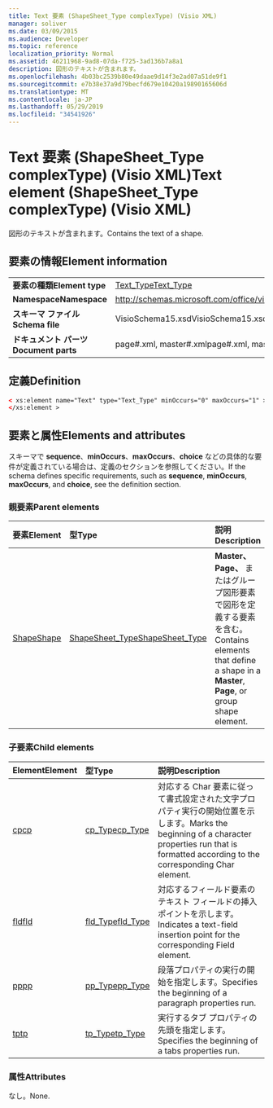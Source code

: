 ```yaml
---
title: Text 要素 (ShapeSheet_Type complexType) (Visio XML)
manager: soliver
ms.date: 03/09/2015
ms.audience: Developer
ms.topic: reference
localization_priority: Normal
ms.assetid: 46211968-9ad8-07da-f725-3ad136b7a8a1
description: 図形のテキストが含まれます。
ms.openlocfilehash: 4b03bc2539b80e49daae9d14f3e2ad07a51de9f1
ms.sourcegitcommit: e7b38e37a9d79becfd679e10420a19890165606d
ms.translationtype: MT
ms.contentlocale: ja-JP
ms.lasthandoff: 05/29/2019
ms.locfileid: "34541926"
---
```

# <a name="text-element-shapesheet_type-complextype-visio-xml"></a><span data-ttu-id="0ce3e-103">Text 要素 (ShapeSheet_Type complexType) (Visio XML)</span><span class="sxs-lookup"><span data-stu-id="0ce3e-103">Text element (ShapeSheet_Type complexType) (Visio XML)</span></span>

<span data-ttu-id="0ce3e-104">図形のテキストが含まれます。</span><span class="sxs-lookup"><span data-stu-id="0ce3e-104">Contains the text of a shape.</span></span>
  
## <a name="element-information"></a><span data-ttu-id="0ce3e-105">要素の情報</span><span class="sxs-lookup"><span data-stu-id="0ce3e-105">Element information</span></span>

|||
|:-----|:-----|
|<span data-ttu-id="0ce3e-106">**要素の種類**</span><span class="sxs-lookup"><span data-stu-id="0ce3e-106">**Element type**</span></span> <br/> |[<span data-ttu-id="0ce3e-107">Text_Type</span><span class="sxs-lookup"><span data-stu-id="0ce3e-107">Text_Type</span></span>](text_type-complextypevisio-xml.md) <br/> |
|<span data-ttu-id="0ce3e-108">**Namespace**</span><span class="sxs-lookup"><span data-stu-id="0ce3e-108">**Namespace**</span></span> <br/> |http://schemas.microsoft.com/office/visio/2012/main  <br/> |
|<span data-ttu-id="0ce3e-109">**スキーマ ファイル**</span><span class="sxs-lookup"><span data-stu-id="0ce3e-109">**Schema file**</span></span> <br/> |<span data-ttu-id="0ce3e-110">VisioSchema15.xsd</span><span class="sxs-lookup"><span data-stu-id="0ce3e-110">VisioSchema15.xsd</span></span>  <br/> |
|<span data-ttu-id="0ce3e-111">**ドキュメント パーツ**</span><span class="sxs-lookup"><span data-stu-id="0ce3e-111">**Document parts**</span></span> <br/> |<span data-ttu-id="0ce3e-112">page#.xml, master#.xml</span><span class="sxs-lookup"><span data-stu-id="0ce3e-112">page#.xml, master#.xml</span></span>  <br/> |
   
## <a name="definition"></a><span data-ttu-id="0ce3e-113">定義</span><span class="sxs-lookup"><span data-stu-id="0ce3e-113">Definition</span></span>

```XML
< xs:element name="Text" type="Text_Type" minOccurs="0" maxOccurs="1" >
</xs:element >
```

## <a name="elements-and-attributes"></a><span data-ttu-id="0ce3e-114">要素と属性</span><span class="sxs-lookup"><span data-stu-id="0ce3e-114">Elements and attributes</span></span>

<span data-ttu-id="0ce3e-115">スキーマで **sequence**、**minOccurs**、**maxOccurs**、**choice** などの具体的な要件が定義されている場合は、定義のセクションを参照してください。</span><span class="sxs-lookup"><span data-stu-id="0ce3e-115">If the schema defines specific requirements, such as **sequence**, **minOccurs**, **maxOccurs**, and **choice**, see the definition section.</span></span> 
  
### <a name="parent-elements"></a><span data-ttu-id="0ce3e-116">親要素</span><span class="sxs-lookup"><span data-stu-id="0ce3e-116">Parent elements</span></span>

|<span data-ttu-id="0ce3e-117">**要素**</span><span class="sxs-lookup"><span data-stu-id="0ce3e-117">**Element**</span></span>|<span data-ttu-id="0ce3e-118">**型**</span><span class="sxs-lookup"><span data-stu-id="0ce3e-118">**Type**</span></span>|<span data-ttu-id="0ce3e-119">**説明**</span><span class="sxs-lookup"><span data-stu-id="0ce3e-119">**Description**</span></span>|
|:-----|:-----|:-----|
|[<span data-ttu-id="0ce3e-120">Shape</span><span class="sxs-lookup"><span data-stu-id="0ce3e-120">Shape</span></span>](shape-element-shapes_type-complextypevisio-xml.md) <br/> |[<span data-ttu-id="0ce3e-121">ShapeSheet_Type</span><span class="sxs-lookup"><span data-stu-id="0ce3e-121">ShapeSheet_Type</span></span>](shapesheet_type-complextypevisio-xml.md) <br/> |<span data-ttu-id="0ce3e-122">**Master、Page、** またはグループ図形要素で図形を定義する要素を含む。</span><span class="sxs-lookup"><span data-stu-id="0ce3e-122">Contains elements that define a shape in a **Master**, **Page**, or group shape element.</span></span>  <br/> |
   
### <a name="child-elements"></a><span data-ttu-id="0ce3e-123">子要素</span><span class="sxs-lookup"><span data-stu-id="0ce3e-123">Child elements</span></span>

|<span data-ttu-id="0ce3e-124">**Element**</span><span class="sxs-lookup"><span data-stu-id="0ce3e-124">**Element**</span></span>|<span data-ttu-id="0ce3e-125">**型**</span><span class="sxs-lookup"><span data-stu-id="0ce3e-125">**Type**</span></span>|<span data-ttu-id="0ce3e-126">**説明**</span><span class="sxs-lookup"><span data-stu-id="0ce3e-126">**Description**</span></span>|
|:-----|:-----|:-----|
|[<span data-ttu-id="0ce3e-127">cp</span><span class="sxs-lookup"><span data-stu-id="0ce3e-127">cp</span></span>](cp-element-text_type-complextypevisio-xml.md) <br/> |[<span data-ttu-id="0ce3e-128">cp_Type</span><span class="sxs-lookup"><span data-stu-id="0ce3e-128">cp_Type</span></span>](cp_type-complextypevisio-xml.md) <br/> |<span data-ttu-id="0ce3e-129">対応する Char 要素に従って書式設定された文字プロパティ実行の開始位置を示します。</span><span class="sxs-lookup"><span data-stu-id="0ce3e-129">Marks the beginning of a character properties run that is formatted according to the corresponding Char element.</span></span>  <br/> |
|[<span data-ttu-id="0ce3e-130">fld</span><span class="sxs-lookup"><span data-stu-id="0ce3e-130">fld</span></span>](fld-element-text_type-complextypevisio-xml.md) <br/> |[<span data-ttu-id="0ce3e-131">fld_Type</span><span class="sxs-lookup"><span data-stu-id="0ce3e-131">fld_Type</span></span>](fld_type-complextypevisio-xml.md) <br/> |<span data-ttu-id="0ce3e-132">対応するフィールド要素のテキスト フィールドの挿入ポイントを示します。</span><span class="sxs-lookup"><span data-stu-id="0ce3e-132">Indicates a text-field insertion point for the corresponding Field element.</span></span>  <br/> |
|[<span data-ttu-id="0ce3e-133">pp</span><span class="sxs-lookup"><span data-stu-id="0ce3e-133">pp</span></span>](pp-element-text_type-complextypevisio-xml.md) <br/> |[<span data-ttu-id="0ce3e-134">pp_Type</span><span class="sxs-lookup"><span data-stu-id="0ce3e-134">pp_Type</span></span>](pp_type-complextypevisio-xml.md) <br/> |<span data-ttu-id="0ce3e-135">段落プロパティの実行の開始を指定します。</span><span class="sxs-lookup"><span data-stu-id="0ce3e-135">Specifies the beginning of a paragraph properties run.</span></span>  <br/> |
|[<span data-ttu-id="0ce3e-136">tp</span><span class="sxs-lookup"><span data-stu-id="0ce3e-136">tp</span></span>](tp-element-text_type-complextypevisio-xml.md) <br/> |[<span data-ttu-id="0ce3e-137">tp_Type</span><span class="sxs-lookup"><span data-stu-id="0ce3e-137">tp_Type</span></span>](tp_type-complextypevisio-xml.md) <br/> |<span data-ttu-id="0ce3e-138">実行するタブ プロパティの先頭を指定します。</span><span class="sxs-lookup"><span data-stu-id="0ce3e-138">Specifies the beginning of a tabs properties run.</span></span>  <br/> |
   
### <a name="attributes"></a><span data-ttu-id="0ce3e-139">属性</span><span class="sxs-lookup"><span data-stu-id="0ce3e-139">Attributes</span></span>

<span data-ttu-id="0ce3e-140">なし。</span><span class="sxs-lookup"><span data-stu-id="0ce3e-140">None.</span></span>
  

